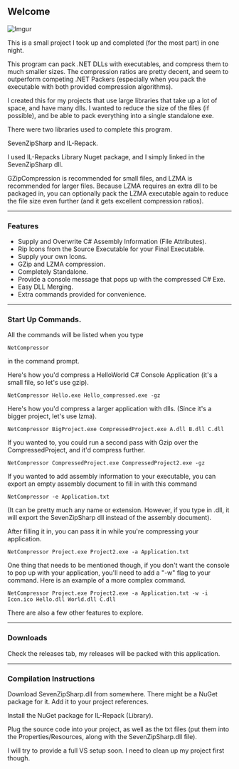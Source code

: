 ## Welcome

![Imgur](http://i.imgur.com/7Qpk8RJ.png)


This is a small project I took up and completed (for the most part) in one night. 


This program can pack .NET DLLs with executables, and compress them to much smaller sizes. The compression ratios are pretty decent, and seem to outperform competing .NET Packers (especially when you pack the executable with both provided compression algorithms).

I created this for my projects that use large libraries that take up a lot of space, and have many dlls. I wanted to reduce the size of the files (if possible), and be able to pack everything into a single standalone exe. 

There were two libraries used to complete this program. 

SevenZipSharp and IL-Repack.

I used IL-Repacks Library Nuget package, and I simply linked in the SevenZipSharp dll. 

GZipCompression is recommended for small files, and LZMA is recommended for larger files. Because LZMA requires an extra dll to be packaged in, you can optionally pack the LZMA executable again to reduce the file size even further (and it gets excellent compression ratios).  

------

### Features

* Supply and Overwrite C# Assembly Information (File Attributes). 
* Rip Icons from the Source Executable for your Final Executable.
* Supply your own Icons.
* GZip and LZMA compression.
* Completely Standalone. 
* Provide a console message that pops up with the compressed C# Exe. 
* Easy DLL Merging.
* Extra commands provided for convenience.


------

### Start Up Commands.

All the commands will be listed when you type 

```
NetCompressor
```

in the command prompt. 


Here's how you'd compress a HelloWorld C# Console Application (it's a small file, so let's use gzip).
```
NetCompressor Hello.exe Hello_compressed.exe -gz
```

Here's how you'd compress a larger application with dlls. (Since it's a bigger project, let's use lzma).

```
NetCompressor BigProject.exe CompressedProject.exe A.dll B.dll C.dll
```


If you wanted to, you could run a second pass with Gzip over the CompressedProject, and it'd compress further.

```
NetCompressor CompressedProject.exe CompressedProject2.exe -gz
```

If you wanted to add assembly information to your executable, you can export an empty assembly document to fill in with this command

```
NetCompressor -e Application.txt
``` 
(It can be pretty much any name or extension. However, if you type in .dll, it will export the SevenZipSharp dll instead of the assembly document).

After filling it in, you can pass it in while you're compressing your application.

```
NetCompressor Project.exe Project2.exe -a Application.txt
```

One thing that needs to be mentioned though, if you don't want the console to pop up with your application, you'll need to add a "-w" flag to your command. Here is an example of a more complex command.


```
NetCompressor Project.exe Project2.exe -a Application.txt -w -i Icon.ico Hello.dll World.dll C.dll
```


There are also a few other features to explore.


--------

### Downloads

Check the releases tab, my releases will be packed with this application.

---

### Compilation Instructions

Download SevenZipSharp.dll from somewhere. There might be a NuGet package for it. Add it to your project references.

Install the NuGet package for IL-Repack (Library). 

Plug the source code into your project, as well as the txt files (put them into the Properties/Resources, along with the SevenZipSharp.dll file).

I will try to provide a full VS setup soon. I need to clean up my project first though.  
